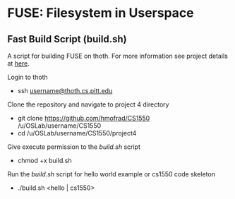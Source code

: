 # FUSE: Filesystem in Userspace

## Fast Build Script (build.sh)
A script for building FUSE on thoth. For more information see project details at [here](http://people.cs.pitt.edu/~jmisurda/teaching/cs1550/2174/cs1550-2174-project4.htm).

Login to thoth
 * ssh username@thoth.cs.pitt.edu

Clone the repository and navigate to project 4 directory
 * git clone https://github.com/hmofrad/CS1550 /u/OSLab/username/CS1550
 * cd /u/OSLab/username/CS1550/project4
 
Give execute permission to the _build.sh_ script
  * chmod +x build.sh

Run the _build.sh_ script for hello world example or cs1550 code skeleton
  * ./build.sh &lt;hello | cs1550&gt;
